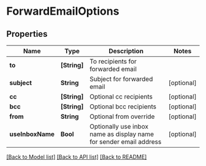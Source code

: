 # ForwardEmailOptions

## Properties
Name | Type | Description | Notes
------------ | ------------- | ------------- | -------------
**to** | **[String]** | To recipients for forwarded email | 
**subject** | **String** | Subject for forwarded email | [optional] 
**cc** | **[String]** | Optional cc recipients | [optional] 
**bcc** | **[String]** | Optional bcc recipients | [optional] 
**from** | **String** | Optional from override | [optional] 
**useInboxName** | **Bool** | Optionally use inbox name as display name for sender email address | [optional] 

[[Back to Model list]](../README#documentation-for-models) [[Back to API list]](../README#documentation-for-api-endpoints) [[Back to README]](../README)


